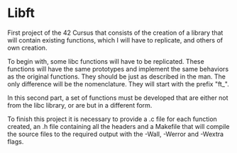 # Libft

First project of the 42 Cursus that consists of the creation of a library that will contain existing functions, which I will have to replicate, and others of own creation.

To begin with, some libc functions will have to be replicated. These functions will have the same prototypes and implement the same behaviors as the original functions. They should be just as described in the man. The only difference will be the nomenclature. They will start with the prefix "ft_".

In this second part, a set of functions must be developed that are either not from the libc library, or are but in a different form.

To finish this project it is necessary to provide a .c file for each function created, an .h file containing all the headers and a Makefile that will compile the source files to the required output with the -Wall, -Werror and -Wextra flags.
